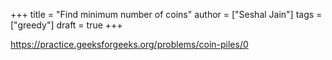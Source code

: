 +++
title = "Find minimum number of coins"
author = ["Seshal Jain"]
tags = ["greedy"]
draft = true
+++

<https://practice.geeksforgeeks.org/problems/coin-piles/0>
